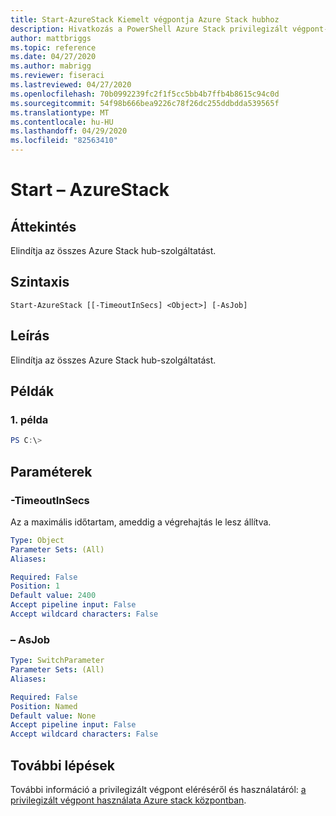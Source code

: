 ```yaml
---
title: Start-AzureStack Kiemelt végpontja Azure Stack hubhoz
description: Hivatkozás a PowerShell Azure Stack privilegizált végpont-Start-AzureStack
author: mattbriggs
ms.topic: reference
ms.date: 04/27/2020
ms.author: mabrigg
ms.reviewer: fiseraci
ms.lastreviewed: 04/27/2020
ms.openlocfilehash: 70b0992239fc2f1f5cc5bb4b7ffb4b8615c94c0d
ms.sourcegitcommit: 54f98b666bea9226c78f26dc255ddbdda539565f
ms.translationtype: MT
ms.contentlocale: hu-HU
ms.lasthandoff: 04/29/2020
ms.locfileid: "82563410"
---
```

# <a name="start-azurestack"></a>Start – AzureStack

## <a name="synopsis"></a>Áttekintés
Elindítja az összes Azure Stack hub-szolgáltatást.

## <a name="syntax"></a>Szintaxis

```
Start-AzureStack [[-TimeoutInSecs] <Object>] [-AsJob]
```

## <a name="description"></a>Leírás
Elindítja az összes Azure Stack hub-szolgáltatást.

## <a name="examples"></a>Példák

### <a name="example-1"></a>1. példa
```powershell
PS C:\> 
```



## <a name="parameters"></a>Paraméterek

### <a name="-timeoutinsecs"></a>-TimeoutInSecs
Az a maximális időtartam, ameddig a végrehajtás le lesz állítva.

```yaml
Type: Object
Parameter Sets: (All)
Aliases:

Required: False
Position: 1
Default value: 2400
Accept pipeline input: False
Accept wildcard characters: False
```

### <a name="-asjob"></a>– AsJob


```yaml
Type: SwitchParameter
Parameter Sets: (All)
Aliases:

Required: False
Position: Named
Default value: None
Accept pipeline input: False
Accept wildcard characters: False
```

## <a name="next-steps"></a>További lépések

További információ a privilegizált végpont eléréséről és használatáról: [a privilegizált végpont használata Azure stack központban](https://docs.microsoft.com/azure-stack/operator/azure-stack-privileged-endpoint).